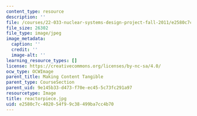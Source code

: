 ```yaml
---
content_type: resource
description: ''
file: /courses/22-033-nuclear-systems-design-project-fall-2011/e2580c7c402054f99c38499ba7cc4b70_reactorpiece.jpg
file_size: 26302
file_type: image/jpeg
image_metadata:
  caption: ''
  credit: ''
  image-alt: ''
learning_resource_types: []
license: https://creativecommons.org/licenses/by-nc-sa/4.0/
ocw_type: OCWImage
parent_title: Making Content Tangible
parent_type: CourseSection
parent_uid: 9e145b33-d473-f70e-ec45-5c73fc291a97
resourcetype: Image
title: reactorpiece.jpg
uid: e2580c7c-4020-54f9-9c38-499ba7cc4b70
---
```


